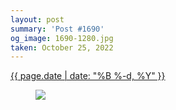 ```yaml
---
layout: post
summary: 'Post #1690'
og_image: 1690-1280.jpg
taken: October 25, 2022
---
```


<div class="post">
 <time>
  <a href="/1690">
   {{ page.date | date: "%B %-d, %Y" }}
  </a>
 </time>
 <a href="/1690">
  <figure data-taken="10/25/2022">
   <img sizes="(min-width: 700px) 50vw, calc(100vw - 2rem)" src="{{ site.assets_url }}/1690-640.jpg" srcset="{{ site.assets_url }}/1690-320.jpg 320w, {{ site.assets_url }}/1690-640.jpg 640w, {{ site.assets_url }}/1690-960.jpg 960w, {{ site.assets_url }}/1690-1280.jpg 1280w"/>
  </figure>
 </a>
</div>
